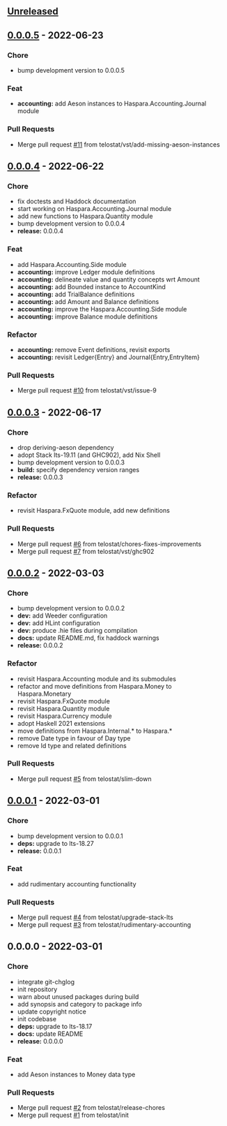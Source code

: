 <a name="unreleased"></a>
## [Unreleased]


<a name="0.0.0.5"></a>
## [0.0.0.5] - 2022-06-23
### Chore
- bump development version to 0.0.0.5

### Feat
- **accounting:** add Aeson instances to Haspara.Accounting.Journal module

### Pull Requests
- Merge pull request [#11](https://github.com/telostat/haspara/issues/11) from telostat/vst/add-missing-aeson-instances


<a name="0.0.0.4"></a>
## [0.0.0.4] - 2022-06-22
### Chore
- fix doctests and Haddock documentation
- start working on Haspara.Accounting.Journal module
- add new functions to Haspara.Quantity module
- bump development version to 0.0.0.4
- **release:** 0.0.0.4

### Feat
- add Haspara.Accounting.Side module
- **accounting:** improve Ledger module definitions
- **accounting:** delineate value and quantity concepts wrt Amount
- **accounting:** add Bounded instance to AccountKind
- **accounting:** add TrialBalance definitions
- **accounting:** add Amount and Balance definitions
- **accounting:** improve the Haspara.Accounting.Side module
- **accounting:** improve Balance module definitions

### Refactor
- **accounting:** remove Event definitions, revisit exports
- **accounting:** revisit Ledger{Entry} and Journal{Entry,EntryItem}

### Pull Requests
- Merge pull request [#10](https://github.com/telostat/haspara/issues/10) from telostat/vst/issue-9


<a name="0.0.0.3"></a>
## [0.0.0.3] - 2022-06-17
### Chore
- drop deriving-aeson dependency
- adopt Stack lts-19.11 (and GHC902), add Nix Shell
- bump development version to 0.0.0.3
- **build:** specify dependency version ranges
- **release:** 0.0.0.3

### Refactor
- revisit Haspara.FxQuote module, add new definitions

### Pull Requests
- Merge pull request [#6](https://github.com/telostat/haspara/issues/6) from telostat/chores-fixes-improvements
- Merge pull request [#7](https://github.com/telostat/haspara/issues/7) from telostat/vst/ghc902


<a name="0.0.0.2"></a>
## [0.0.0.2] - 2022-03-03
### Chore
- bump development version to 0.0.0.2
- **dev:** add Weeder configuration
- **dev:** add HLint configuration
- **dev:** produce .hie files during compilation
- **docs:** update README.md, fix haddock warnings
- **release:** 0.0.0.2

### Refactor
- revisit Haspara.Accounting module and its submodules
- refactor and move definitions from Haspara.Money to Haspara.Monetary
- revisit Haspara.FxQuote module
- revisit Haspara.Quantity module
- revisit Haspara.Currency module
- adopt Haskell 2021 extensions
- move definitions from Haspara.Internal.* to Haspara.*
- remove Date type in favour of Day type
- remove Id type and related definitions

### Pull Requests
- Merge pull request [#5](https://github.com/telostat/haspara/issues/5) from telostat/slim-down


<a name="0.0.0.1"></a>
## [0.0.0.1] - 2022-03-01
### Chore
- bump development version to 0.0.0.1
- **deps:** upgrade to lts-18.27
- **release:** 0.0.0.1

### Feat
- add rudimentary accounting functionality

### Pull Requests
- Merge pull request [#4](https://github.com/telostat/haspara/issues/4) from telostat/upgrade-stack-lts
- Merge pull request [#3](https://github.com/telostat/haspara/issues/3) from telostat/rudimentary-accounting


<a name="0.0.0.0"></a>
## 0.0.0.0 - 2022-03-01
### Chore
- integrate git-chglog
- init repository
- warn about unused packages during build
- add synopsis and category to package info
- update copyright notice
- init codebase
- **deps:** upgrade to lts-18.17
- **docs:** update README
- **release:** 0.0.0.0

### Feat
- add Aeson instances to Money data type

### Pull Requests
- Merge pull request [#2](https://github.com/telostat/haspara/issues/2) from telostat/release-chores
- Merge pull request [#1](https://github.com/telostat/haspara/issues/1) from telostat/init


[Unreleased]: https://github.com/telostat/haspara/compare/0.0.0.5...HEAD
[0.0.0.5]: https://github.com/telostat/haspara/compare/0.0.0.4...0.0.0.5
[0.0.0.4]: https://github.com/telostat/haspara/compare/0.0.0.3...0.0.0.4
[0.0.0.3]: https://github.com/telostat/haspara/compare/0.0.0.2...0.0.0.3
[0.0.0.2]: https://github.com/telostat/haspara/compare/0.0.0.1...0.0.0.2
[0.0.0.1]: https://github.com/telostat/haspara/compare/0.0.0.0...0.0.0.1

